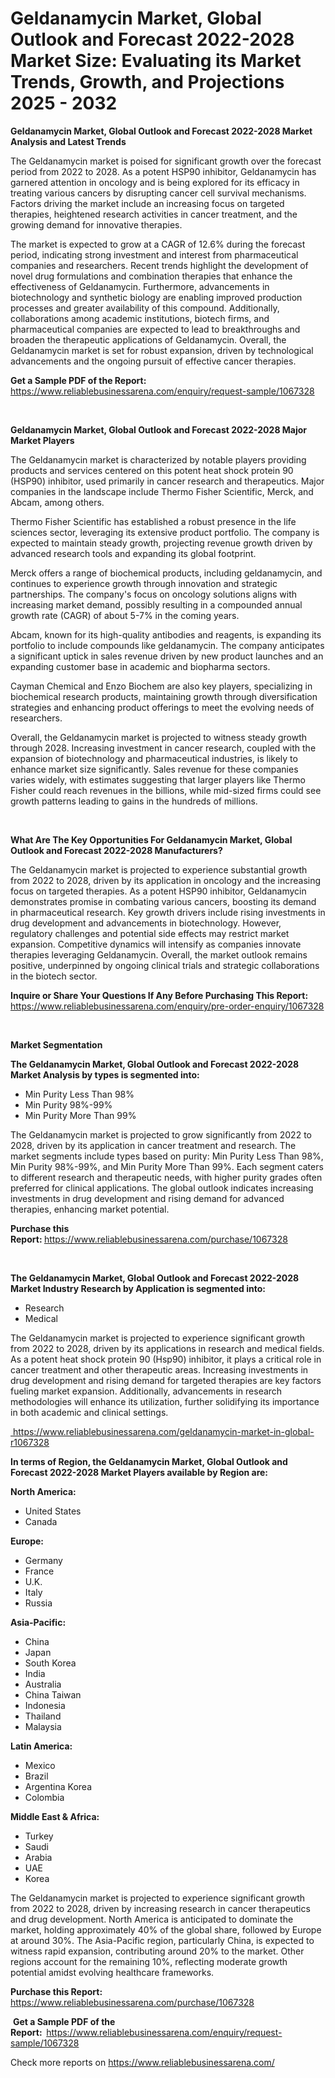 <p><h1>Geldanamycin Market, Global Outlook and Forecast 2022-2028 Market Size: Evaluating its Market Trends, Growth, and Projections 2025 - 2032</h1></p><p><strong>Geldanamycin Market, Global Outlook and Forecast 2022-2028 Market Analysis and Latest Trends</strong></p>
<p><p>The Geldanamycin market is poised for significant growth over the forecast period from 2022 to 2028. As a potent HSP90 inhibitor, Geldanamycin has garnered attention in oncology and is being explored for its efficacy in treating various cancers by disrupting cancer cell survival mechanisms. Factors driving the market include an increasing focus on targeted therapies, heightened research activities in cancer treatment, and the growing demand for innovative therapies.</p><p>The market is expected to grow at a CAGR of 12.6% during the forecast period, indicating strong investment and interest from pharmaceutical companies and researchers. Recent trends highlight the development of novel drug formulations and combination therapies that enhance the effectiveness of Geldanamycin. Furthermore, advancements in biotechnology and synthetic biology are enabling improved production processes and greater availability of this compound. Additionally, collaborations among academic institutions, biotech firms, and pharmaceutical companies are expected to lead to breakthroughs and broaden the therapeutic applications of Geldanamycin. Overall, the Geldanamycin market is set for robust expansion, driven by technological advancements and the ongoing pursuit of effective cancer therapies.</p></p>
<p><strong>Get a Sample PDF of the Report:&nbsp;</strong> <a href="https://www.reliablebusinessarena.com/enquiry/request-sample/1067328?utm_campaign=2868&utm_medium=2&utm_source=Github&utm_content=ia&utm_term=21032025&utm_id=geldanamycin-market-global-outlook-and-forecast-2022-2028">https://www.reliablebusinessarena.com/enquiry/request-sample/1067328</a></p>
<p>&nbsp;</p>
<p><strong>Geldanamycin Market, Global Outlook and Forecast 2022-2028 Major Market Players</strong></p>
<p><p>The Geldanamycin market is characterized by notable players providing products and services centered on this potent heat shock protein 90 (HSP90) inhibitor, used primarily in cancer research and therapeutics. Major companies in the landscape include Thermo Fisher Scientific, Merck, and Abcam, among others.</p><p>Thermo Fisher Scientific has established a robust presence in the life sciences sector, leveraging its extensive product portfolio. The company is expected to maintain steady growth, projecting revenue growth driven by advanced research tools and expanding its global footprint.</p><p>Merck offers a range of biochemical products, including geldanamycin, and continues to experience growth through innovation and strategic partnerships. The company's focus on oncology solutions aligns with increasing market demand, possibly resulting in a compounded annual growth rate (CAGR) of about 5-7% in the coming years.</p><p>Abcam, known for its high-quality antibodies and reagents, is expanding its portfolio to include compounds like geldanamycin. The company anticipates a significant uptick in sales revenue driven by new product launches and an expanding customer base in academic and biopharma sectors.</p><p>Cayman Chemical and Enzo Biochem are also key players, specializing in biochemical research products, maintaining growth through diversification strategies and enhancing product offerings to meet the evolving needs of researchers.</p><p>Overall, the Geldanamycin market is projected to witness steady growth through 2028. Increasing investment in cancer research, coupled with the expansion of biotechnology and pharmaceutical industries, is likely to enhance market size significantly. Sales revenue for these companies varies widely, with estimates suggesting that larger players like Thermo Fisher could reach revenues in the billions, while mid-sized firms could see growth patterns leading to gains in the hundreds of millions.</p></p>
<p>&nbsp;</p>
<p><strong>What Are The Key Opportunities For Geldanamycin Market, Global Outlook and Forecast 2022-2028 Manufacturers?</strong></p>
<p><p>The Geldanamycin market is projected to experience substantial growth from 2022 to 2028, driven by its application in oncology and the increasing focus on targeted therapies. As a potent HSP90 inhibitor, Geldanamycin demonstrates promise in combating various cancers, boosting its demand in pharmaceutical research. Key growth drivers include rising investments in drug development and advancements in biotechnology. However, regulatory challenges and potential side effects may restrict market expansion. Competitive dynamics will intensify as companies innovate therapies leveraging Geldanamycin. Overall, the market outlook remains positive, underpinned by ongoing clinical trials and strategic collaborations in the biotech sector.</p></p>
<p><strong>Inquire or Share Your Questions If Any Before Purchasing This Report:</strong> <a href="https://www.reliablebusinessarena.com/enquiry/pre-order-enquiry/1067328?utm_campaign=2868&utm_medium=2&utm_source=Github&utm_content=ia&utm_term=21032025&utm_id=geldanamycin-market-global-outlook-and-forecast-2022-2028">https://www.reliablebusinessarena.com/enquiry/pre-order-enquiry/1067328</a></p>
<p>&nbsp;</p>
<p><strong>Market Segmentation</strong></p>
<p><strong>The Geldanamycin Market, Global Outlook and Forecast 2022-2028 Market Analysis by types is segmented into:</strong></p>
<p><ul><li>Min Purity Less Than 98%</li><li>Min Purity 98%-99%</li><li>Min Purity More Than 99%</li></ul></p>
<p><p>The Geldanamycin market is projected to grow significantly from 2022 to 2028, driven by its application in cancer treatment and research. The market segments include types based on purity: Min Purity Less Than 98%, Min Purity 98%-99%, and Min Purity More Than 99%. Each segment caters to different research and therapeutic needs, with higher purity grades often preferred for clinical applications. The global outlook indicates increasing investments in drug development and rising demand for advanced therapies, enhancing market potential.</p></p>
<p><strong>Purchase this Report:&nbsp;</strong><a href="https://www.reliablebusinessarena.com/purchase/1067328?utm_campaign=2868&utm_medium=2&utm_source=Github&utm_content=ia&utm_term=21032025&utm_id=geldanamycin-market-global-outlook-and-forecast-2022-2028">https://www.reliablebusinessarena.com/purchase/1067328</a></p>
<p>&nbsp;</p>
<p><strong>The Geldanamycin Market, Global Outlook and Forecast 2022-2028 Market Industry Research by Application is segmented into:</strong></p>
<p><ul><li>Research</li><li>Medical</li></ul></p>
<p><p>The Geldanamycin market is projected to experience significant growth from 2022 to 2028, driven by its applications in research and medical fields. As a potent heat shock protein 90 (Hsp90) inhibitor, it plays a critical role in cancer treatment and other therapeutic areas. Increasing investments in drug development and rising demand for targeted therapies are key factors fueling market expansion. Additionally, advancements in research methodologies will enhance its utilization, further solidifying its importance in both academic and clinical settings.</p></p>
<p><a href="https://www.reliablebusinessarena.com/geldanamycin-market-in-global-r1067328?utm_campaign=2868&utm_medium=2&utm_source=Github&utm_content=ia&utm_term=21032025&utm_id=geldanamycin-market-global-outlook-and-forecast-2022-2028">&nbsp;https://www.reliablebusinessarena.com/geldanamycin-market-in-global-r1067328</a></p>
<p><strong>In terms of Region, the Geldanamycin Market, Global Outlook and Forecast 2022-2028 Market Players available by Region are:</strong></p>
<p>
    <p> <strong> North America: </strong>
        <ul>
            <li>United States</li>
            <li>Canada</li>
        </ul>
        </p> 
    <p> <strong> Europe: </strong>
        <ul>
            <li>Germany</li>
            <li>France</li>
            <li>U.K.</li>
            <li>Italy</li>
            <li>Russia</li>
        </ul>
        </p> 
    <p> <strong> Asia-Pacific: </strong>
        <ul>
            <li>China</li>
            <li>Japan</li>
            <li>South Korea</li>
            <li>India</li>
            <li>Australia</li>
            <li>China Taiwan</li>
            <li>Indonesia</li>
            <li>Thailand</li>
            <li>Malaysia</li>
        </ul>
        </p> 
    <p> <strong> Latin America: </strong>
        <ul>
            <li>Mexico</li>
            <li>Brazil</li>
            <li>Argentina Korea</li>
            <li>Colombia</li>
        </ul>
        </p> 
    <p> <strong> Middle East & Africa: </strong>
        <ul>
            <li>Turkey</li>
            <li>Saudi</li>
            <li>Arabia</li>
            <li>UAE</li>
            <li>Korea</li>
        </ul>
    </p>
    </p>
<p><p>The Geldanamycin market is projected to experience significant growth from 2022 to 2028, driven by increasing research in cancer therapeutics and drug development. North America is anticipated to dominate the market, holding approximately 40% of the global share, followed by Europe at around 30%. The Asia-Pacific region, particularly China, is expected to witness rapid expansion, contributing around 20% to the market. Other regions account for the remaining 10%, reflecting moderate growth potential amidst evolving healthcare frameworks.</p></p>
<p><strong>Purchase this Report: </strong><a href="https://www.reliablebusinessarena.com/purchase/1067328?utm_campaign=2868&utm_medium=2&utm_source=Github&utm_content=ia&utm_term=21032025&utm_id=geldanamycin-market-global-outlook-and-forecast-2022-2028">https://www.reliablebusinessarena.com/purchase/1067328</a></p>
<p>&nbsp;<strong>Get a Sample PDF of the Report:&nbsp;&nbsp;</strong><a href="https://www.reliablebusinessarena.com/enquiry/request-sample/1067328?utm_campaign=2868&utm_medium=2&utm_source=Github&utm_content=ia&utm_term=21032025&utm_id=geldanamycin-market-global-outlook-and-forecast-2022-2028">https://www.reliablebusinessarena.com/enquiry/request-sample/1067328</a></p>
<p><strong></strong></p>
<p>Check more reports on <a href="https://www.reliablebusinessarena.com/?utm_campaign=2868&utm_medium=2&utm_source=Github&utm_content=ia&utm_term=21032025&utm_id=geldanamycin-market-global-outlook-and-forecast-2022-2028">https://www.reliablebusinessarena.com/</a></p>